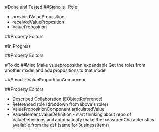 #Done and Tested
##Stencils
 -Role
 - providedValueProposition
 - receivedValueProposition
 - ValueProposition

##Property Editors

#In Progress

##Property Editors

#To do
##Misc
Make valueproposition expandable 
Get the roles from another model and add propositions to that model

##Stencils
ValuePropositionComponent

##Property Editors
 - Described Collaboration (EObjectReference)
 - Referenced role (dropdown from above's roles) 
 - ValuePropositionComponent.articulatedValue
 - ValueElement.valueDefinition - start thinking about repo of ValueDefinitions and automatically make the measuredCharacteristics available from the def (same for BusinessItems)


